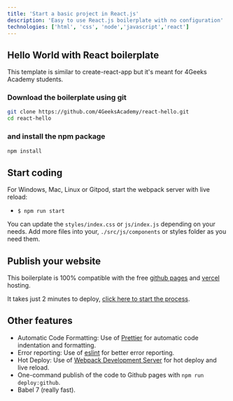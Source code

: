 ```yaml
---
title: 'Start a basic project in React.js'
description: 'Easy to use React.js boilerplate with no configuration'
technologies: ['html', 'css', 'node','javascript','react']
---
```


## Hello World with React boilerplate

This template is similar to create-react-app but it's meant for 4Geeks Academy students.

### Download the boilerplate using git

```bash
git clone https://github.com/4GeeksAcademy/react-hello.git
cd react-hello
```

### and install the npm package

```bash
npm install
```

## Start coding

For Windows, Mac, Linux or Gitpod, start the webpack server with live reload:

- `$ npm run start`

You can update the `styles/index.css` or `js/index.js` depending on your needs.
Add more files into your, `./src/js/components` or styles folder as you need them.

## Publish your website

This boilerplate is 100% compatible with the free [github pages](https://pages.github.com/) and [vercel](https://vercel.com/) hosting.

It takes just 2 minutes to deploy, [click here to start the process](https://github.com/4GeeksAcademy/react-hello/blob/master/docs/DEPLOY.md).

## Other features

- Automatic Code Formatting: Use of [Prettier](https://prettier.io/) for automatic code indentation and formatting.
- Error reporting: Use of [eslint](https://eslint.org/) for better error reporting.
- Hot Deploy: Use of [Webpack Development Server](https://webpack.js.org/configuration/dev-server/) for hot deploy and live reload.
- One-command publish of the code to Github pages with `npm run deploy:github`.
- Babel 7 (really fast).
